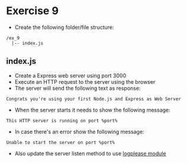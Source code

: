 # Exercise 9

* Create the following folder/file structure:
```
/ex_9
  |-- index.js
```

## index.js
* Create a Express web server using port 3000
* Execute an HTTP request to the server using the browser
* The server will send the following text as response:
```
Congrats you're using your first Node.js and Express as Web Server
```
* When the server starts it needs to show the following message:
```
This HTTP server is running on port %port%
```
* In case there's an error show the following message:
```
Unable to start the server on port %port%
```
* Also update the server listen method to use [logplease module](https://github.com/haadcode/logplease)